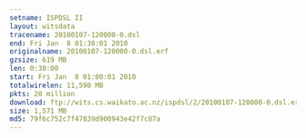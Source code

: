 ```yaml
---
setname: ISPDSL II
layout: witsdata
tracename: 20100107-120000-0.dsl
end: Fri Jan  8 01:30:01 2010
originalname: 20100107-120000-0.dsl.erf
gzsize: 619 MB
len: 0:30:00
start: Fri Jan  8 01:00:01 2010
totalwirelen: 11,590 MB
pkts: 20 million
download: ftp://wits.cs.waikato.ac.nz/ispdsl/2/20100107-120000-0.dsl.erf.gz
size: 1,571 MB
md5: 79f6c752c7f47839d900943e42f7c87a
---
```

